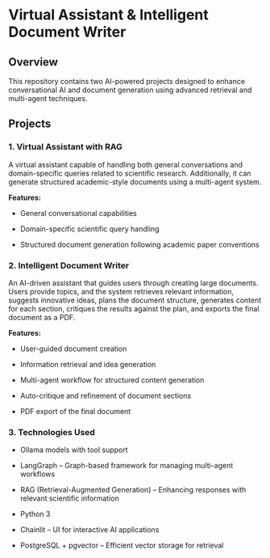 # Virtual Assistant & Intelligent Document Writer

## Overview

This repository contains two AI-powered projects designed to enhance conversational AI and document generation using advanced retrieval and multi-agent techniques.

## Projects

### 1. Virtual Assistant with RAG

A virtual assistant capable of handling both general conversations and domain-specific queries related to scientific research. Additionally, it can generate structured academic-style documents using a multi-agent system.

**Features:**

- General conversational capabilities

- Domain-specific scientific query handling

- Structured document generation following academic paper conventions



### 2. Intelligent Document Writer

An AI-driven assistant that guides users through creating large documents. Users provide topics, and the system retrieves relevant information, suggests innovative ideas, plans the document structure, generates content for each section, critiques the results against the plan, and exports the final document as a PDF.

**Features:**

- User-guided document creation

- Information retrieval and idea generation

- Multi-agent workflow for structured content generation

- Auto-critique and refinement of document sections

- PDF export of the final document

### 3. Technologies Used

- Ollama models with tool support

- LangGraph – Graph-based framework for managing multi-agent workflows

- RAG (Retrieval-Augmented Generation) – Enhancing responses with relevant scientific information

- Python 3

- Chainlit – UI for interactive AI applications

- PostgreSQL + pgvector – Efficient vector storage for retrieval